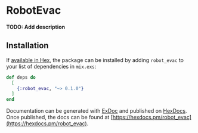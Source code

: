 # RobotEvac

**TODO: Add description**

## Installation

If [available in Hex](https://hex.pm/docs/publish), the package can be installed
by adding `robot_evac` to your list of dependencies in `mix.exs`:

```elixir
def deps do
  [
    {:robot_evac, "~> 0.1.0"}
  ]
end
```

Documentation can be generated with [ExDoc](https://github.com/elixir-lang/ex_doc)
and published on [HexDocs](https://hexdocs.pm). Once published, the docs can
be found at [https://hexdocs.pm/robot_evac](https://hexdocs.pm/robot_evac).

